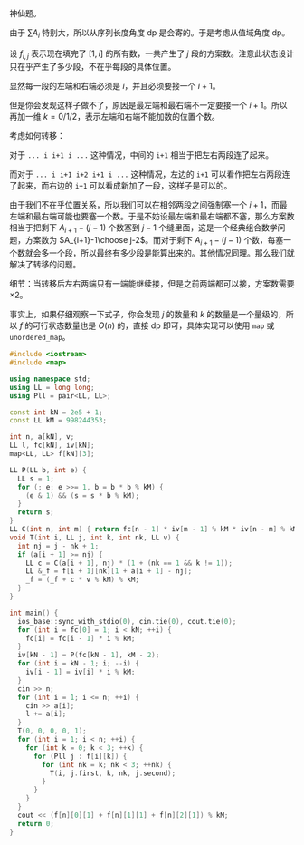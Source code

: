 神仙题。

由于 $\sum A_i$ 特别大，所以从序列长度角度 dp 是会寄的。于是考虑从值域角度 dp。

设 $f_{i,j}$ 表示现在填完了 $[1,i]$ 的所有数，一共产生了 $j$ 段的方案数。注意此状态设计只在乎产生了多少段，不在乎每段的具体位置。

显然每一段的左端和右端必须是 $i$，并且必须要接一个 $i+1$。

但是你会发现这样子做不了，原因是最左端和最右端不一定要接一个 $i+1$。所以再加一维 $k=0/1/2$，表示左端和右端不能加数的位置个数。

考虑如何转移：

对于 `... i i+1 i ...` 这种情况，中间的 `i+1` 相当于把左右两段连了起来。

而对于 `... i i+1 i+2 i+1 i ...` 这种情况，左边的 `i+1` 可以看作把左右两段连了起来，而右边的 `i+1` 可以看成新加了一段，这样子是可以的。

由于我们不在乎位置关系，所以我们可以在相邻两段之间强制塞一个 $i+1$，而最左端和最右端可能也要塞一个数。于是不妨设最左端和最右端都不塞，那么方案数相当于把剩下 $A_{i+1}-(j-1)$ 个数塞到 $j-1$ 个缝里面，这是一个经典组合数学问题，方案数为 $A_{i+1}-1\choose j-2$。而对于剩下 $A_{i+1}-(j-1)$ 个数，每塞一个数就会多一个段，所以最终有多少段是能算出来的。其他情况同理。那么我们就解决了转移的问题。

细节：当转移后左右两端只有一端能继续接，但是之前两端都可以接，方案数需要 $\times 2$。

事实上，如果仔细观察一下式子，你会发现 $j$ 的数量和 $k$ 的数量是一个量级的，所以 $f$ 的可行状态数量也是 $O(n)$ 的，直接 dp 即可，具体实现可以使用 `map` 或 `unordered_map`。

```cpp
#include <iostream>
#include <map>

using namespace std;
using LL = long long;
using Pll = pair<LL, LL>;

const int kN = 2e5 + 1;
const LL kM = 998244353;

int n, a[kN], v;
LL l, fc[kN], iv[kN];
map<LL, LL> f[kN][3];

LL P(LL b, int e) {
  LL s = 1;
  for (; e; e >>= 1, b = b * b % kM) {
    (e & 1) && (s = s * b % kM);
  }
  return s;
}
LL C(int n, int m) { return fc[n - 1] * iv[m - 1] % kM * iv[n - m] % kM; }
void T(int i, LL j, int k, int nk, LL v) {
  int nj = j - nk + 1;
  if (a[i + 1] >= nj) {
    LL c = C(a[i + 1], nj) * (1 + (nk == 1 && k != 1));
    LL &_f = f[i + 1][nk][1 + a[i + 1] - nj];
    _f = (_f + c * v % kM) % kM;
  }
}

int main() {
  ios_base::sync_with_stdio(0), cin.tie(0), cout.tie(0);
  for (int i = fc[0] = 1; i < kN; ++i) {
    fc[i] = fc[i - 1] * i % kM;
  }
  iv[kN - 1] = P(fc[kN - 1], kM - 2);
  for (int i = kN - 1; i; --i) {
    iv[i - 1] = iv[i] * i % kM;
  }
  cin >> n;
  for (int i = 1; i <= n; ++i) {
    cin >> a[i];
    l += a[i];
  }
  T(0, 0, 0, 0, 1);
  for (int i = 1; i < n; ++i) {
    for (int k = 0; k < 3; ++k) {
      for (Pll j : f[i][k]) {
        for (int nk = k; nk < 3; ++nk) {
          T(i, j.first, k, nk, j.second);
        }
      }
    }
  }
  cout << (f[n][0][1] + f[n][1][1] + f[n][2][1]) % kM;
  return 0;
}
```